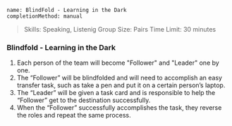 ```ngMeta
name: BlindFold - Learning in the Dark
completionMethod: manual
```

> Skills: Speaking, Listenig
> Group Size: Pairs
> Time Limit: 30 minutes

### Blindfold - Learning in the Dark

1. Each person of the team will become "Follower" and "Leader" one by one.
2. The “Follower” will be blindfolded and will need to accomplish an easy transfer task, such as take a pen and put it on a certain person’s laptop.
3. The “Leader” will be given a task card and is responsible to help the “Follower” get to the destination successfully.
4. When the “Follower” successfully accomplishes the task, they reverse the roles and repeat the same process.

